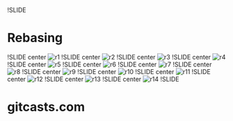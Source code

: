!SLIDE 
# Rebasing #
!SLIDE center
![r1](r1.png)
!SLIDE center
![r2](r2.png)
!SLIDE center
![r3](r3.png)
!SLIDE center
![r4](r4.png)
!SLIDE center
![r5](r5.png)
!SLIDE center
![r6](r6.png)
!SLIDE center
![r7](r7.png)
!SLIDE center
![r8](r8.png)
!SLIDE center
![r9](r9.png)
!SLIDE center
![r10](r10.png)
!SLIDE center
![r11](r11.png)
!SLIDE center
![r12](r12.png)
!SLIDE center
![r13](r13.png)
!SLIDE center
![r14](r14.png)
!SLIDE 
# gitcasts.com
